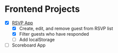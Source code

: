 # Frontend Projects

* [x] [RSVP App](https://cdn.rawgit.com/gevuong/Frontend-Projects/master/RSVPApp/index.html)
  * [x] Create, edit, and remove guest from RSVP list
  * [x] Filter guests who have responded
  * [ ] Add localStorage
* [ ] Scoreboard App
